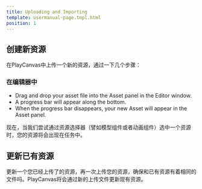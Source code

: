 ```yaml
---
title: Uploading and Importing
template: usermanual-page.tmpl.html
position: 1
---
```


## 创建新资源

在PlayCanvas中上传一个新的资源，通过一下几个步骤：

### 在编辑器中

* Drag and drop your asset file into the Asset panel in the Editor window.
* A progress bar will appear along the bottom.
* When the progress bar disappears, your new Asset will appear in the Asset panel.

现在，当我们尝试通过资源选择器（譬如模型组件或者动画组件）选中一个资源时，您的资源将会出现在任务中。

## 更新已有资源

更新一个您已经上传了的资源，再一次上传您的资源，确保和已有资源有着相同的文件吗。PlayCanvas将会通过新的上传文件更新现有资源。

